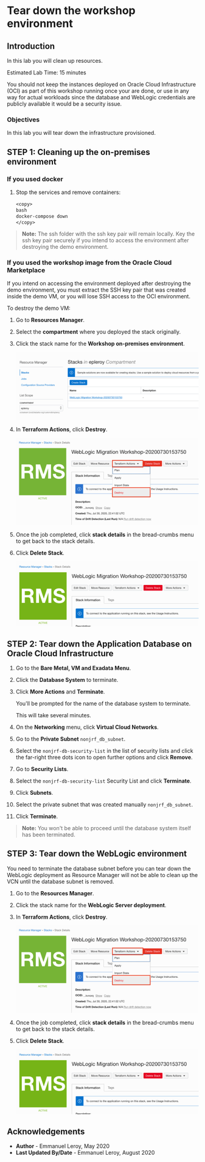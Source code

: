 # Tear down the workshop environment

## Introduction

In this lab you will clean up resources.

Estimated Lab Time: 15 minutes

You should not keep the instances deployed on Oracle Cloud Infrastructure (OCI) as part of this workshop running once your are done, or use in any way for actual workloads since the database and WebLogic credentials are publicly available it would be a security issue.

### Objectives

In this lab you will tear down the infrastructure provisioned.

## **STEP 1:** Cleaning up the on-premises environment

### If you used docker

1. Stop the services and remove containers:

    ```
    <copy>
    bash
    docker-compose down
    </copy>
    ```

>**Note:** The ssh folder with the ssh key pair will remain locally. Key the ssh key pair securely if you intend to access the environment after destroying the demo environment.

### If you used the workshop image from the Oracle Cloud Marketplace

If you intend on accessing the environment deployed after destroying the demo environment, you must extract the SSH key pair that was created inside the demo VM, or you will lose SSH access to the OCI environment.

To destroy the demo VM:

1. Go to **Resources Manager**.

2. Select the **compartment** where you deployed the stack originally.

3. Click the stack name for the **Workshop on-premises environment**.

   ![](./images/stack.png " ")

4. In **Terraform Actions**, click **Destroy**.

   ![](./images/tf-destroy.png " ")

5. Once the job completed, click **stack details** in the bread-crumbs menu to get back to the stack details.

6. Click **Delete Stack**.

   ![](./images/delete-stack.png " ")

## **STEP 2:** Tear down the Application Database on Oracle Cloud Infrastructure

1. Go to the **Bare Metal, VM and Exadata Menu**.

2. Click the **Database System** to terminate.

3. Click **More Actions** and **Terminate**.

    You'll be prompted for the name of the database system to terminate.

    This will take several minutes.

4. On the **Networking** menu, click **Virtual Cloud Networks**.

5. Go to the **Private Subnet** `nonjrf_db_subnet`.

6. Select the `nonjrf-db-security-list` in the list of security lists and click the far-right three dots icon to open further options and click **Remove**.

7. Go to **Security Lists**.

8. Select the `nonjrf-db-security-list` Security List and click **Terminate**.

9. Click **Subnets**.

10. Select the private subnet that was created manually `nonjrf_db_subnet`.

11. Click **Terminate**.

> **Note:** You won't be able to proceed until the database system itself has been terminated.

## **STEP 3:** Tear down the WebLogic environment

You need to terminate the database subnet before you can tear down the WebLogic deployment as Resource Manager will not be able to clean up the VCN until the database subnet is removed.

1. Go to the **Resources Manager**.

2. Click the stack name for the **WebLogic Server deployment**.

3. In **Terraform Actions**, click **Destroy**.

   ![](./images/tf-destroy.png " ")

4. Once the job completed, click **stack details** in the bread-crumbs menu to get back to the stack details.

5. Click **Delete Stack**.

   ![](./images/delete-stack.png " ")

## Acknowledgements

 - **Author** - Emmanuel Leroy, May 2020
 - **Last Updated By/Date** - Emmanuel Leroy, August 2020

